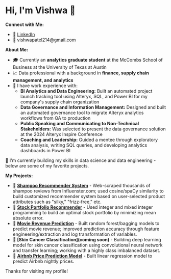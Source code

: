 # Hi, I'm Vishwa 👋

**Connect with Me:**
- 🔗 [LinkedIn](https://www.linkedin.com/in/vishwa-patel)
- 📧 [vishwapatel214@gmail.com](mailto:vishwapatel214@gmail.com) 

**About Me:**
- 🎓 Currently an **analytics graduate student** at the McCombs School of Business at the University of Texas at Austin
- 📈 Data professional with a background in **finance, supply chain management, and analytics**
- 💼 I have work experience with:
  - **BI Analytics and Data Engineering:** Built an automated project launch tracking tool using Alteryx, SQL, and Power BI for my company's supply chain organization
  - **Data Governance and Information Management:** Designed and built an automated governance tool to migrate Alteryx analytics workflows from QA to production
  - **Public Speaking and Communicating to Non-Technical Stakeholders:** Was selected to present the data governance solution at the 2024 Alteryx Inspire Conference
  - **Coaching and Leadership:** Guided a mentee through exploratory data analysis, writing SQL queries, and developing analytics dashboards in Power BI

🌱 I'm currently building my skills in data science and data engineering - below are some of my favorite projects.

**My Projects:**
- 🔗 **[Shampoo Recommender System](link)** - Web-scraped thousands of shampoo reviews from Influenster.com; used cosine/spaCy similarity to build customized recommender system based on user-selected product attributes such as "silky," "frizz-free," etc.
- 🔗 **[Stock Portfolio Recommender](link)** - Used integer and mixed integer programming to build an optimal stock portfolio by minimizing mean absolute error.
- 🔗 **[Movie Revenue Prediction](link)** - Built random forest/bagging models to predict movie revenue; improved prediction accuracy through feature engineering/extraction and log transformation of variables.
- 🔗 **[Skin Cancer Classification](coming soon)** - Building deep learning model for skin cancer classification using convolutional neural network and transfer learning; working with a highly class imbalanced dataset.
- 🔗 **[Airbnb Price Prediction Model](link)** - Built linear regression model to predict Airbnb nightly prices.

<!-- TODO: Add future projects here: supply chain project (fork Ethan repo), market basket analysis from marketing -->

Thanks for visiting my profile!
